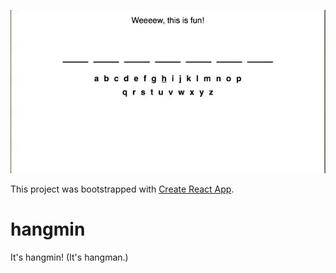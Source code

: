 ![hangmin gif](gifs/hangmin.gif)

This project was bootstrapped with [Create React App](https://github.com/facebookincubator/create-react-app).

# hangmin
It's hangmin! (It's hangman.)
